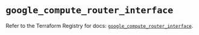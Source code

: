 # `google_compute_router_interface`

Refer to the Terraform Registry for docs: [`google_compute_router_interface`](https://registry.terraform.io/providers/hashicorp/google/5.24.0/docs/resources/compute_router_interface).
